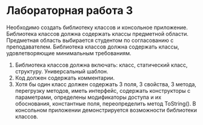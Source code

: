 # Лабораторная работа 3
Необходимо создать библиотеку классов и консольное приложение. Библиотека классов должна содержать классы предметной области. Предметная область выбирается студентом по согласованию с преподавателем. Библиотека классов должна содержать классы, удовлетворяющие минимальным требованиям.
1) Библиотека классов должна включать: класс, статический класс, структуру. Универсальный шаблон.
2) Код должен содержать комментарии.   
3) Хотя бы один класс должен содержать 3 поля, 3 свойства, 3 метода, перегрузку методов, иметь интерфейс, содержать конструкторы с параметрами, определены модификаторы доступа и их обоснования, константные поля, переопределить метод ToString().
В консольном приложении демонстрируется возможности библиотеки классов.
